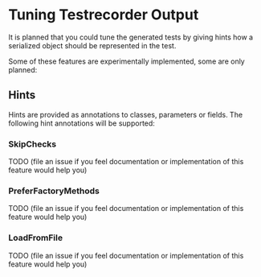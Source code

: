Tuning Testrecorder Output
==========================

It is planned that you could tune the generated tests by giving hints how a serialized object should be represented in the test.

Some of these features are experimentally implemented, some are only planned: 

## Hints

Hints are provided as annotations to classes, parameters or fields. The following hint annotations will be supported: 

### SkipChecks
TODO (file an issue if you feel documentation or implementation of this feature would help you)

### PreferFactoryMethods
TODO (file an issue if you feel documentation or implementation of this feature would help you)

### LoadFromFile
TODO (file an issue if you feel documentation or implementation of this feature would help you)
